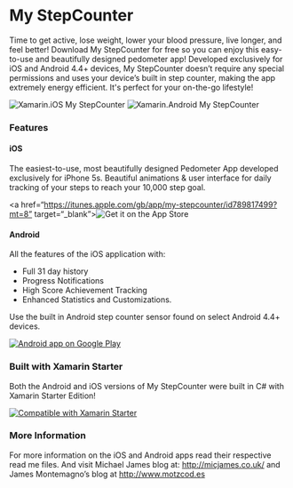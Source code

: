 My StepCounter
==============

Time to get active, lose weight, lower your blood pressure, live longer, and feel better! Download My StepCounter for free so you can enjoy this easy-to-use and beautifully designed pedometer app! Developed exclusively for iOS and Android 4.4+ devices, My StepCounter doesn’t require any special permissions and uses your device’s built in step counter, making the app extremely energy efficient. It's perfect for your on-the-go lifestyle!

![Xamarin.iOS My StepCounter](http://i1.wp.com/micjames.co.uk/wp-content/uploads/2013/12/medium.png?zoom=1&resize=281%2C540) 
![Xamarin.Android My StepCounter](https://raw.githubusercontent.com/jamesmontemagno/My-StepCounter/master/Artwork/Android/Screenshot-50-Small.png)

### Features

#### iOS
The easiest-to-use, most beautifully designed Pedometer App developed exclusively for iPhone 5s. Beautiful animations & user interface for daily tracking of your steps to reach your 10,000 step goal.


<a href=“https://itunes.apple.com/gb/app/my-stepcounter/id789817499?mt=8” target=“_blank”>![Get it on the App Store](https://raw.githubusercontent.com/jamesmontemagno/My-StepCounter/master/Artwork/AppleAppStore.png)</a>


#### Android
All the features of the iOS application with:

* Full 31 day history
* Progress Notifications
* High Score Achievement Tracking
* Enhanced Statistics and Customizations.

Use the built in Android step counter sensor found on select Android 4.4+ devices.

<a href="https://play.google.com/store/apps/details?id=com.refractored.mystepcounter">
  <img alt="Android app on Google Play"
       src="https://developer.android.com/images/brand/en_app_rgb_wo_60.png" />
</a>

### Built with Xamarin Starter

Both the Android and iOS versions of My StepCounter were built in C# with Xamarin Starter Edition!

<a href=“http://www.xamarin.com/starter” target=“_blank”>![Compatible with Xamarin Starter](https://raw.githubusercontent.com/jamesmontemagno/My-StepCounter/master/Artwork/XamarinStarterCompatible.png)</a>


### More Information

For more information on the iOS and Android apps read their respective read me files. And visit Michael James blog at: http://micjames.co.uk/ and James Montemagno’s blog at http://www.motzcod.es




